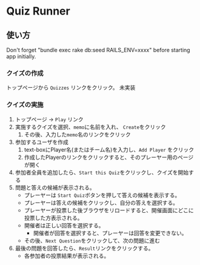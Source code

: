 # Quiz Runner

## 使い方

Don't forget "bundle exec rake db:seed RAILS_ENV=xxxx" before starting app initially. 

### クイズの作成

トップページから `Quizzes` リンクをクリック。
未実装

### クイズの実施

1. トップページ → `Play` リンク
2. 実施するクイズを選択、`memo`に名前を入れ、 `Create`をクリック
    1. その後、入力した`memo`名のリンクをクリック
3. 参加するユーザを作成
    1. text-boxにPlayer名(またはチーム名)を入力し、`Add Player` をクリック
    2. 作成したPlayerのリンクをクリックすると、そのプレーヤー用のページが開く
4. 参加者全員を追加したら、`Start this Quiz`をクリックし、クイズを開始する
5. 問題と答えの候補が表示される。
    - プレーヤーは `Start Quiz`ボタンを押して答えの候補を表示する。
    - プレーヤーは答えの候補をクリックし、自分の答えを選択する。
    - プレーヤーが投票した後ブラウザをリロードすると、開催画面にどこに投票した方表示される。
    - 開催者は正しい回答を選択する。
        - 開催者が回答を選択すると、プレーヤーは回答を変更できない。
    - その後、`Next Question`をクリックして、次の問題に進む
6. 最後の問題を回答したら、`Result`リンクをクリックする。
    - 各参加者の投票結果が表示される。

